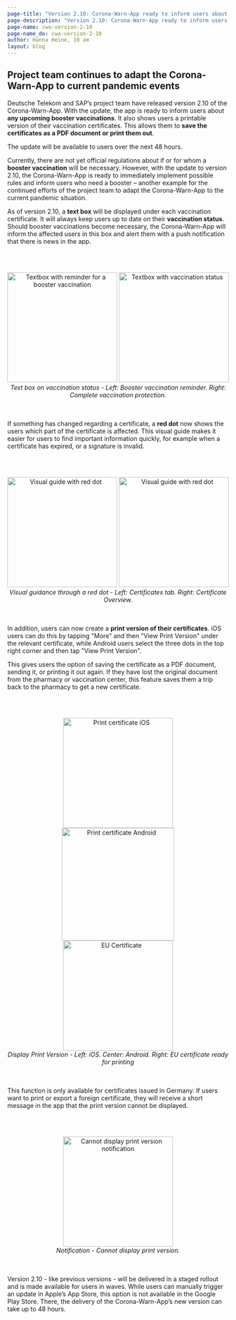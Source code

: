 ```yaml
---
page-title: "Version 2.10: Corona-Warn-App ready to inform users about booster vaccinations"
page-description: "Version 2.10: Corona-Warn-App ready to inform users about booster vaccinations"
page-name: cwa-version-2-10
page-name_de: cwa-version-2-10
author: Hanna Heine, 10 am
layout: blog
---
```


## Project team continues to adapt the Corona-Warn-App to current pandemic events

Deutsche Telekom and SAP’s project team have released version 2.10 of the Corona-Warn-App. With the update, the app is ready to inform users about **any upcoming booster vaccinations**. It also shows users a printable version of their vaccination certificates. This allows them to **save the certificates as a PDF document or print them out**.

The update will be available to users over the next 48 hours.


<!-- overview -->

Currently, there are not yet official regulations about if or for whom a **booster vaccination** will be necessary. However, with the update to version 2.10, the Corona-Warn-App is ready to immediately implement possible rules and inform users who need a booster – another example for the continued efforts of the project team to adapt the Corona-Warn-App to the current pandemic situation. 

As of version 2.10, a **text box** will be displayed under each vaccination certificate. It will always keep users up to date on their **vaccination status**. Should booster vaccinations become necessary, the Corona-Warn-App will inform the affected users in this box and alert them with a push notification that there is news in the app.


<br></br>
<center> 
<img src="./vaccination-status(2).png" title="Textbox with reminder for a booster vaccination" alt="Textbox with reminder for a booster vaccination" style="align: center" width=250> 
<img src="./vaccination-status(1).png" title="Textbox with vaccination status" alt="Textbox with vaccination status" style="align: center" width=250>
<figcaption aria-hidden="true"><em>Text box on vaccination status - Left: Booster vaccination reminder. Right: Complete vaccination protection.</em></figcaption>
</center>
<br></br>

If something has changed regarding a certificate, a **red dot** now shows the users which part of the certificate is affected.  This visual guide makes it easier for users to find important information quickly, for example when a certificate has expired, or a signature is invalid. 

<br></br>
<center> 
<img src="./red_dot_1_en.png" title="Visual guide with red dot" alt="Visual guide with red dot" style="align: center" width=250> 
<img src="./red_dot_2_en.png" title="Visual guide with red dot" alt="Visual guide with red dot" style="align: center" width=250>
<figcaption aria-hidden="true"><em>Visual guidance through a red dot - Left: Certificates tab. Right: Certificate Overview.</em></figcaption>
</center>
<br></br>

In addition, users can now create a **print version of their certificates**. iOS users can do this by tapping "More" and then "View Print Version" under the relevant certificate, while Android users select the three dots in the top right corner and then tap "View Print Version". 

This gives users the option of saving the certificate as a PDF document, sending it, or printing it out again. If they have lost the original document from the pharmacy or vaccination center, this feature saves them a trip back to the pharmacy to get a new certificate. 


<br></br>
<center> 
<img src="./ios_print_1_en.png" title="Print certificate iOS" alt="Print certificate iOS" style="align: center" width=250>
<img src="./PrintVaccinationFragment_en.png" title="Print certificate Android" alt="Print certificate Android" style="align: center" width=256>
<img src="./ios_print_2_en.png" title="EU Certificate" alt="EU Certificate" style="align: center" width=250>
<figcaption aria-hidden="true"><em>Display Print Version - Left: iOS. Center: Android. Right: EU certificate ready for printing</em></figcaption>
</center>
<br></br>

This function is only available for certificates issued in Germany. If users want to print or export a foreign certificate, they will receive a short message in the app that the print version cannot be displayed. 

<br></br>
<center>
<img src="./printing-not-possible.png" title="Cannot display print version notification" alt="Cannot display print version notification" style="align: center" width=250>
<figcaption aria-hidden="true"><em>Notification - Cannot display print version.</em></figcaption>
</center>
<br></br>

Version 2.10 - like previous versions - will be delivered in a staged rollout and is made available for users in waves. While users can manually trigger an update in Apple’s App Store, this option is not available in the Google Play Store. There, the delivery of the Corona-Warn-App’s new version can take up to 48 hours.
